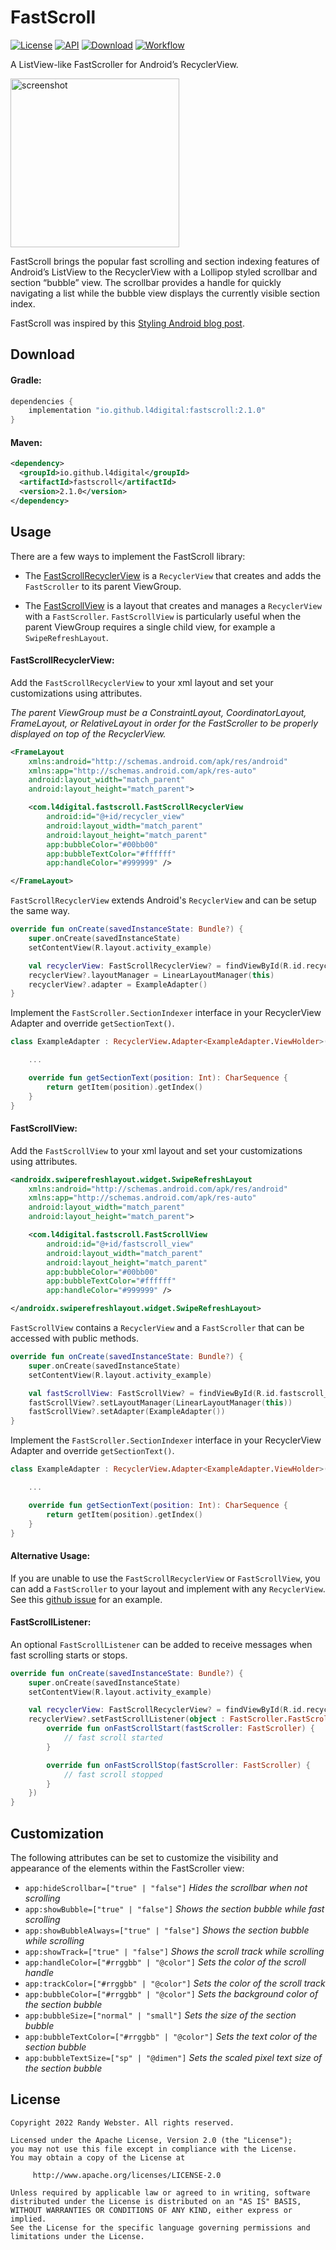 # FastScroll
[![License](http://img.shields.io/badge/License-Apache%202.0-blue.svg?style=flat-square)](http://www.apache.org/licenses/LICENSE-2.0) [![API](https://img.shields.io/badge/API-16%2B-green.svg?style=flat-square)](https://developer.android.com/about/versions/android-4.1.html) [![Download](https://img.shields.io/maven-central/v/io.github.l4digital/fastscroll.svg?style=flat-square)](https://search.maven.org/artifact/io.github.l4digital/fastscroll) [![Workflow](https://github.com/L4Digital/FastScroll/actions/workflows/checks.yml/badge.svg)](https://github.com/L4Digital/FastScroll/actions/workflows/checks.yml)

A ListView-like FastScroller for Android’s RecyclerView.

<img src="https://raw.githubusercontent.com/L4Digital/FastScroll/master/fastscroll_example.png" alt="screenshot" width="270">

FastScroll brings the popular fast scrolling and section indexing features of Android’s ListView to the RecyclerView with a Lollipop styled scrollbar and section “bubble” view. The scrollbar provides a handle for quickly navigating a list while the bubble view displays the currently visible section index.

FastScroll was inspired by this [Styling Android blog post](https://blog.stylingandroid.com/recyclerview-fastscroll-part-1/).


## Download

#### Gradle:
~~~groovy
dependencies {
    implementation "io.github.l4digital:fastscroll:2.1.0"
}
~~~

#### Maven:
~~~xml
<dependency>
  <groupId>io.github.l4digital</groupId>
  <artifactId>fastscroll</artifactId>
  <version>2.1.0</version>
</dependency>
~~~


## Usage
There are a few ways to implement the FastScroll library:

* The [FastScrollRecyclerView](#fastscrollrecyclerview) is a `RecyclerView` that creates and adds the `FastScroller` to its parent ViewGroup.

* The [FastScrollView](#fastscrollview) is a layout that creates and manages a `RecyclerView` with a `FastScroller`. `FastScrollView` is particularly useful when the parent ViewGroup requires a single child view, for example a `SwipeRefreshLayout`.

#### FastScrollRecyclerView:
Add the `FastScrollRecyclerView` to your xml layout and set your customizations using attributes.

*The parent ViewGroup must be a ConstraintLayout, CoordinatorLayout, FrameLayout, or RelativeLayout in order for the FastScroller to be properly displayed on top of the RecyclerView.*

~~~xml
<FrameLayout
    xmlns:android="http://schemas.android.com/apk/res/android"
    xmlns:app="http://schemas.android.com/apk/res-auto"
    android:layout_width="match_parent"
    android:layout_height="match_parent">

    <com.l4digital.fastscroll.FastScrollRecyclerView
        android:id="@+id/recycler_view"
        android:layout_width="match_parent"
        android:layout_height="match_parent"
        app:bubbleColor="#00bb00"
        app:bubbleTextColor="#ffffff"
        app:handleColor="#999999" />

</FrameLayout>
~~~

`FastScrollRecyclerView` extends Android's `RecyclerView` and can be setup the same way.

~~~kotlin
override fun onCreate(savedInstanceState: Bundle?) {
    super.onCreate(savedInstanceState)
    setContentView(R.layout.activity_example)

    val recyclerView: FastScrollRecyclerView? = findViewById(R.id.recycler_view)
    recyclerView?.layoutManager = LinearLayoutManager(this)
    recyclerView?.adapter = ExampleAdapter()
}
~~~

Implement the `FastScroller.SectionIndexer` interface in your RecyclerView Adapter and override `getSectionText()`.

~~~kotlin
class ExampleAdapter : RecyclerView.Adapter<ExampleAdapter.ViewHolder>(), FastScroller.SectionIndexer {

    ...

    override fun getSectionText(position: Int): CharSequence {
        return getItem(position).getIndex()
    }
}
~~~

#### FastScrollView:
Add the `FastScrollView` to your xml layout and set your customizations using attributes.

~~~xml
<androidx.swiperefreshlayout.widget.SwipeRefreshLayout
    xmlns:android="http://schemas.android.com/apk/res/android"
    xmlns:app="http://schemas.android.com/apk/res-auto"
    android:layout_width="match_parent"
    android:layout_height="match_parent">

    <com.l4digital.fastscroll.FastScrollView
        android:id="@+id/fastscroll_view"
        android:layout_width="match_parent"
        android:layout_height="match_parent"
        app:bubbleColor="#00bb00"
        app:bubbleTextColor="#ffffff"
        app:handleColor="#999999" />

</androidx.swiperefreshlayout.widget.SwipeRefreshLayout>
~~~

`FastScrollView` contains a `RecyclerView` and a `FastScroller` that can be accessed with public methods.

~~~kotlin
override fun onCreate(savedInstanceState: Bundle?) {
    super.onCreate(savedInstanceState)
    setContentView(R.layout.activity_example)

    val fastScrollView: FastScrollView? = findViewById(R.id.fastscroll_view)
    fastScrollView?.setLayoutManager(LinearLayoutManager(this))
    fastScrollView?.setAdapter(ExampleAdapter())
}
~~~

Implement the `FastScroller.SectionIndexer` interface in your RecyclerView Adapter and override `getSectionText()`.

~~~kotlin
class ExampleAdapter : RecyclerView.Adapter<ExampleAdapter.ViewHolder>(), FastScroller.SectionIndexer {

    ...

    override fun getSectionText(position: Int): CharSequence {
        return getItem(position).getIndex()
    }
}
~~~

#### Alternative Usage:
If you are unable to use the `FastScrollRecyclerView` or `FastScrollView`, you can add a `FastScroller` to your layout and implement with any `RecyclerView`. See this [github issue](https://github.com/L4Digital/FastScroll/issues/4#issuecomment-256975634) for an example.

#### FastScrollListener:
An optional `FastScrollListener` can be added to receive messages when fast scrolling starts or stops.

~~~kotlin
override fun onCreate(savedInstanceState: Bundle?) {
    super.onCreate(savedInstanceState)
    setContentView(R.layout.activity_example)

    val recyclerView: FastScrollRecyclerView? = findViewById(R.id.recycler_view)
    recyclerView?.setFastScrollListener(object : FastScroller.FastScrollListener {
        override fun onFastScrollStart(fastScroller: FastScroller) {
            // fast scroll started
        }

        override fun onFastScrollStop(fastScroller: FastScroller) {
            // fast scroll stopped
        }
    })
}
~~~


## Customization
The following attributes can be set to customize the visibility and appearance of the elements within the FastScroller view:

* `app:hideScrollbar=["true" | "false"]` *Hides the scrollbar when not scrolling*
* `app:showBubble=["true" | "false"]` *Shows the section bubble while fast scrolling*
* `app:showBubbleAlways=["true" | "false"]` *Shows the section bubble while scrolling*
* `app:showTrack=["true" | "false"]` *Shows the scroll track while scrolling*
* `app:handleColor=["#rrggbb" | "@color"]` *Sets the color of the scroll handle*
* `app:trackColor=["#rrggbb" | "@color"]` *Sets the color of the scroll track*
* `app:bubbleColor=["#rrggbb" | "@color"]` *Sets the background color of the section bubble*
* `app:bubbleSize=["normal" | "small"]` *Sets the size of the section bubble*
* `app:bubbleTextColor=["#rrggbb" | "@color"]` *Sets the text color of the section bubble*
* `app:bubbleTextSize=["sp" | "@dimen"]` *Sets the scaled pixel text size of the section bubble*


## License
    Copyright 2022 Randy Webster. All rights reserved.

    Licensed under the Apache License, Version 2.0 (the "License");
    you may not use this file except in compliance with the License.
    You may obtain a copy of the License at

         http://www.apache.org/licenses/LICENSE-2.0

    Unless required by applicable law or agreed to in writing, software
    distributed under the License is distributed on an "AS IS" BASIS,
    WITHOUT WARRANTIES OR CONDITIONS OF ANY KIND, either express or implied.
    See the License for the specific language governing permissions and
    limitations under the License.

